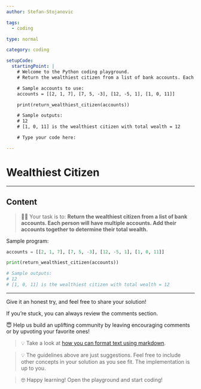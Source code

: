 ```yaml
---
author: Stefan-Stojanovic

tags:
  - coding

type: normal

category: coding

setupCode:
  startingPoint: |
    # Welcome to the Python coding playground.
    # Return the wealthiest citizen from a list of bank accounts. Each person will have multiple accounts. Add their accounts together to determine their total wealth.

    # Sample accounts to use:
    accounts = [[2, 1, 7], [7, 5, -3], [12, -5, 1], [1, 0, 11]]

    print(return_wealthiest_citizen(accounts))

    # Sample outputs:
    # 12
    # [1, 0, 11] is the wealthiest citizen with total wealth = 12

    # Type your code here:

---
```


# Wealthiest Citizen

---

## Content

> 👩‍💻 Your task is to: **Return the wealthiest citizen from a list of bank accounts. Each person will have multiple accounts. Add their accounts together to determine their total wealth.**

Sample program:
```python
accounts = [[2, 1, 7], [7, 5, -3], [12, -5, 1], [1, 0, 11]]

print(return_wealthiest_citizen(accounts))

# Sample outputs:
# 12
# [1, 0, 11] is the wealthiest citizen with total wealth = 12
```

---

Give it an honest try, and feel free to share your solution!

If you’re stuck, you can always review the comments section.

😇 Help us build an uplifting community by leaving encouraging comments or by upvoting your favorite ones!

> 💡 Take a look at [how you can format text using markdown](https://www.enki.com/glossary/general/markdown-formatting).

> 💡 The guidelines above are just suggestions. Feel free to include other concepts in your solution as you see fit. The implementation is up to you.

> 🤓 Happy learning! Open the playground and start coding!
